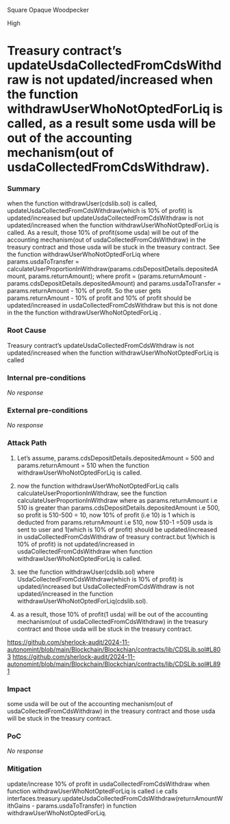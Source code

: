 Square Opaque Woodpecker

High

# Treasury contract’s  updateUsdaCollectedFromCdsWithdraw is not updated/increased when the function withdrawUserWhoNotOptedForLiq is called, as a result some usda will be out of the accounting mechanism(out of usdaCollectedFromCdsWithdraw).

### Summary

 when the function withdrawUser(cdslib.sol) is called, updateUsdaCollectedFromCdsWithdraw(which is 10% of profit) is  updated/increased but updateUsdaCollectedFromCdsWithdraw is  not updated/increased when the function withdrawUserWhoNotOptedForLiq is called. As a result, those 10% of profit(some usda) will be   out of the accounting mechanism(out of usdaCollectedFromCdsWithdraw) in the treasury contract and those usda will be stuck in the treasury contract. See the function  withdrawUserWhoNotOptedForLiq where params.usdaToTransfer = calculateUserProportionInWithdraw(params.cdsDepositDetails.depositedAmount, params.returnAmount); where profit = (params.returnAmount - params.cdsDepositDetails.depositedAmount) and  params.usdaToTransfer = params.returnAmount - 10% of profit. So the user gets params.returnAmount - 10% of profit and 10% of profit should be updated/increased in usdaCollectedFromCdsWithdraw but this is not done in the  the function  withdrawUserWhoNotOptedForLiq .


### Root Cause

Treasury contract’s  updateUsdaCollectedFromCdsWithdraw is not updated/increased  when the function withdrawUserWhoNotOptedForLiq is called


### Internal pre-conditions

_No response_

### External pre-conditions

_No response_

### Attack Path

1. Let’s assume, params.cdsDepositDetails.depositedAmount = 500 and  params.returnAmount = 510 when the function withdrawUserWhoNotOptedForLiq is called.

2. now  the function withdrawUserWhoNotOptedForLiq calls calculateUserProportionInWithdraw, see the function calculateUserProportionInWithdraw where  as params.returnAmount i.e 510 is greater than params.cdsDepositDetails.depositedAmount i.e 500, so profit is 510-500 = 10, now 10% of profit (i.e 10) is 1 which is deducted from params.returnAmount i.e 510, now 510-1 =509 usda is sent to user and 1(which is 10% of profit) should be updated/increased in usdaCollectedFromCdsWithdraw of treasury contract.but 1(which is 10% of profit) is not  updated/increased in usdaCollectedFromCdsWithdraw when  function withdrawUserWhoNotOptedForLiq is called.

3. see the  function withdrawUser(cdslib.sol) where  UsdaCollectedFromCdsWithdraw(which is 10% of profit) is  updated/increased but UsdaCollectedFromCdsWithdraw is  not updated/increased in the function withdrawUserWhoNotOptedForLiq(cdslib.sol). 

4. as a result, those 10% of profit(1 usda) will be   out of the accounting mechanism(out of usdaCollectedFromCdsWithdraw) in the treasury contract and those usda will be stuck in the treasury contract. 

https://github.com/sherlock-audit/2024-11-autonomint/blob/main/Blockchain/Blockchian/contracts/lib/CDSLib.sol#L803
https://github.com/sherlock-audit/2024-11-autonomint/blob/main/Blockchain/Blockchian/contracts/lib/CDSLib.sol#L891

### Impact

some usda will be   out of the accounting mechanism(out of usdaCollectedFromCdsWithdraw) in the treasury contract and those usda will be stuck in the treasury contract. 


### PoC

_No response_

### Mitigation

update/increase  10% of profit in usdaCollectedFromCdsWithdraw  when  function withdrawUserWhoNotOptedForLiq is called i.e calls   interfaces.treasury.updateUsdaCollectedFromCdsWithdraw(returnAmountWithGains - params.usdaToTransfer) in function withdrawUserWhoNotOptedForLiq.

